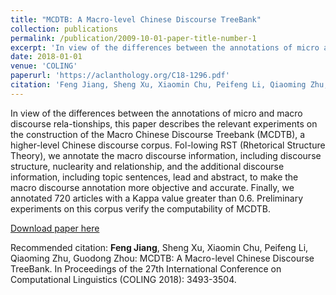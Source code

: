 ```yaml
---
title: "MCDTB: A Macro-level Chinese Discourse TreeBank"
collection: publications
permalink: /publication/2009-10-01-paper-title-number-1
excerpt: 'In view of the differences between the annotations of micro and macro discourse rela-tionships, this paper describes the relevant experiments on the construction of the Macro Chinese Discourse Treebank (MCDTB), a higher-level Chinese discourse corpus. Fol-lowing RST (Rhetorical Structure Theory), we annotate the macro discourse information, including discourse structure, nuclearity and relationship, and the additional discourse information, including topic sentences, lead and abstract, to make the macro discourse annotation more objective and accurate. Finally, we annotated 720 articles with a Kappa value greater than 0.6. Preliminary experiments on this corpus verify the computability of MCDTB.'
date: 2018-01-01
venue: 'COLING'
paperurl: 'https://aclanthology.org/C18-1296.pdf'
citation: 'Feng Jiang, Sheng Xu, Xiaomin Chu, Peifeng Li, Qiaoming Zhu, Guodong Zhou: MCDTB: A Macro-level Chinese Discourse TreeBank. In Proceedings of the 27th International Conference on Computational Linguistics (COLING 2018): 3493-3504.'
---
```

In view of the differences between the annotations of micro and macro discourse rela-tionships, this paper describes the relevant experiments on the construction of the Macro Chinese Discourse Treebank (MCDTB), a higher-level Chinese discourse corpus. Fol-lowing RST (Rhetorical Structure Theory), we annotate the macro discourse information, including discourse structure, nuclearity and relationship, and the additional discourse information, including topic sentences, lead and abstract, to make the macro discourse annotation more objective and accurate. Finally, we annotated 720 articles with a Kappa value greater than 0.6. Preliminary experiments on this corpus verify the computability of MCDTB.

[Download paper here](https://aclanthology.org/C18-1296.pdf)

Recommended citation: **Feng Jiang**, Sheng Xu, Xiaomin Chu, Peifeng Li, Qiaoming Zhu, Guodong Zhou: MCDTB: A Macro-level Chinese Discourse TreeBank. In Proceedings of the 27th International Conference on Computational Linguistics (COLING 2018): 3493-3504.
